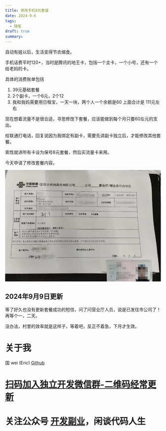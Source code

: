 ```yaml
---
title: 修改手机8元套餐
date: 2024-9-6
tags:
  - 随笔
draft: true
summary:
---
```


自动有娃以后，生活变得节衣缩食。

手机话费平时120+，当时是腾讯的地王卡，包括一个主卡，一个小号，还有一个给老妈的卡。

具体的消费账单包括
1. 39元基础套餐
2. 2个副卡，一个6元，2个12
3. 我和我妈需要用日租宝，一天一块，两个人一个余额是60
上面合计是 111元左右


现在想着流量不是很合适，寻思修改下套餐，应该能做到每个月只要60左元的支出。

给联通打电话，回复说因为我绑定有副卡，需要先讲副卡独立后，才能修改其他套餐。

索性就讲所有卡设为保号8元套餐，然后买流量卡来用。

今天申请了修改套餐内容。

![](Pasted%20image%2020240906104220.png)



## 2024年9月9日更新
等了好久也没有更新套餐成功的短信，问了问营业厅人员，说是已发往市公司了！再等个一，二天。

没办法，村里的效率就是这样子，等着吧，反正不着急，下月才生效。









# 关于我
国 wei (Eric)
[Github](https://github.com/ygweric)

# [扫码加入独立开发微信群-二维码经常更新](https://raw.githubusercontent.com/ygweric/ygweric.github.io/main/assets/qr-schedule-update/indenpendent_dev.png)

# 关注公众号 [开发副业](https://github.com/ygweric/ygweric.github.io/blob/main/assets/jinjing/wx_office_account_qr.png?raw=true)，闲谈代码人生
